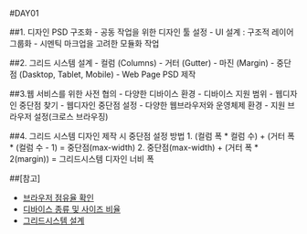 #DAY01

##1. 디자인 PSD 구조화
	- 공동 작업을 위한 디자인 툴 설정
	- UI 설계 : 구조적 레이어 그룹화
	- 시멘틱 마크업을 고려한 모듈화 작업

##2. 그리드 시스템 설계
	- 컬럼 (Columns)
	- 거터 (Gutter)
	- 마진 (Margin)
	- 중단점 (Dasktop, Tablet, Mobile)
	- Web Page PSD 제작

##3.웹 서비스를 위한 사전 협의
	- 다양한 디바이스 환경
	- 디바이스 지원 범위
	- 웹디자인 중단점 찾기
	- 웹디자인 중단점 설정
	- 다양한 웹브라우저와 운영체제 환경
	- 지원 브라우저 설정(크로스 브라우징)

##4. 그리드 시스템 디자인 제작 시 중단점 설정 방법
	1. (컬럼 폭 * 컬럼 수) + (거터 폭 * (컬럼 수 - 1) = 중단점(max-width)
	2. 중단점(max-width) + (거터 폭 * 2(margin)) = 그리드시스템 디자인 너비 폭

##[참고]
- [브라우저 점유율 확인](http://gs.statcounter.com/#desktop-browser_version_partially_combined-KR-monthly-201609-201610-bar)
- [디바이스 종류 및 사이즈 비율](http://screensiz.es/phone)
- [그리드시스템 설계](http://gridcalculator.dk/)
